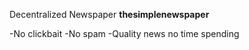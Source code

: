 
 
Decentralized Newspaper  **thesimplenewspaper** 

-No clickbait
-No spam
-Quality news no time spending

